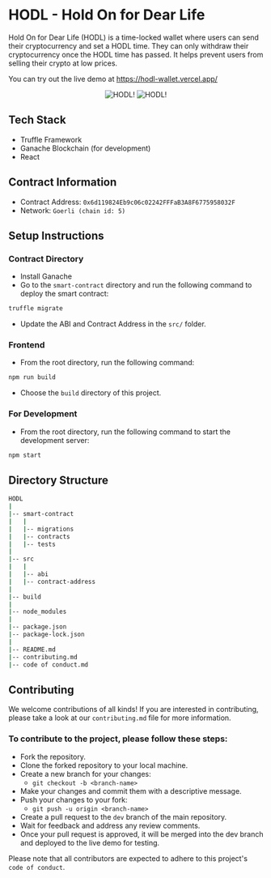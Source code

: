 # HODL - Hold On for Dear Life

Hold On for Dear Life (HODL) is a time-locked wallet where users can send their cryptocurrency and set a HODL time. 
They can only withdraw their cryptocurrency once the HODL time has passed. 
It helps prevent users from selling their crypto at low prices.

You can try out the live demo at https://hodl-wallet.vercel.app/

<p align="center">
    <img src="https://user-images.githubusercontent.com/74037707/206703443-96fbe9e5-af87-4c4b-851b-f74b4747fa5c.png" alt="HODL!"/>
    <img src="https://user-images.githubusercontent.com/74037707/209092178-c921d87b-66fa-4363-b4a8-893c5b37db41.png" alt="HODL!"/>
  </p>

## Tech Stack
  * Truffle Framework
  * Ganache Blockchain (for development)
  * React

## Contract Information
  * Contract Address: `0x6d119824Eb9c06c02242FFFaB3A8F6775958032F`
  * Network: `Goerli (chain id: 5)`

## Setup Instructions

### Contract Directory
  * Install Ganache
  * Go to the `smart-contract` directory and run the following command to deploy the smart contract:
```bash 
truffle migrate
```
  * Update the ABI and Contract Address in the `src/` folder.
  
### Frontend
  * From the root directory, run the following command:
```bash
npm run build
```
  * Choose the `build` directory of this project.
  
### For Development
  * From the root directory, run the following command to start the development server:
```bash
npm start
```

## Directory Structure
```bash
HODL
|
|-- smart-contract
|   |
|   |-- migrations
|   |-- contracts
|   |-- tests
|
|-- src
|   |
|   |-- abi
|   |-- contract-address
|
|-- build
|
|-- node_modules
|
|-- package.json
|-- package-lock.json
|
|-- README.md
|-- contributing.md
|-- code of conduct.md


```


## Contributing

We welcome contributions of all kinds! 
If you are interested in contributing, please take a look at our `contributing.md` file for more information. 

### To contribute to the project, please follow these steps:

 * Fork the repository.
 * Clone the forked repository to your local machine.
 * Create a new branch for your changes:
   * `git checkout -b <branch-name>`
 * Make your changes and commit them with a descriptive message.
 * Push your changes to your fork:
   * `git push -u origin <branch-name>`
 * Create a pull request to the `dev` branch of the main repository.
 * Wait for feedback and address any review comments.
 * Once your pull request is approved, it will be merged into the dev branch and deployed to the live demo for testing.

Please note that all contributors are expected to adhere to this project's `code of conduct`.

